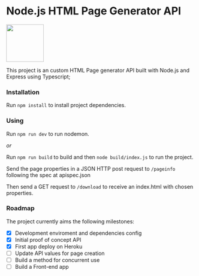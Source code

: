 # Node.js HTML Page Generator API

<img src="https://nodejs.org/static/images/logos/nodejs-new-pantone-black.svg" width="100px">

This project is an custom HTML Page generator API built with Node.js and Express using Typescript;

### Installation

Run `npm install` to install project dependencies.

### Using

Run `npm run dev` to run nodemon.

*or*

Run `npm run build` to build and then `node build/index.js` to run the project.

Send the page properties in a JSON HTTP post request to `/pageinfo` following the spec at apispec.json

Then send a GET request to `/download` to receive an index.html with chosen properties. 
### Roadmap

The project currently aims the following milestones:

- [x] Development enviroment and dependencies config
- [x] Initial proof of concept API
- [x] First app deploy on Heroku
- [ ] Update API values for page creation
- [ ] Build a method for concurrent use
- [ ] Build a Front-end app
